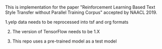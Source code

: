 This is implementation for the paper "Reinforcement Learning Based Text Style Transfer without Parallel Training Corpus" accepted by NAACL 2019.

1.yelp data needs to be reprocessed into tsf and org formats


2. The version of TensorFlow needs to be 1.X


3. This repo uses a pre-trained model as a test model




